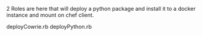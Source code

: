 2 Roles are here that will deploy a python package and install it to a docker instance and mount on chef client.

deployCowrie.rb
deployPython.rb
